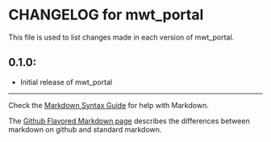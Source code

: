 # CHANGELOG for mwt_portal

This file is used to list changes made in each version of mwt_portal.

## 0.1.0:

* Initial release of mwt_portal

- - - 
Check the [Markdown Syntax Guide](http://daringfireball.net/projects/markdown/syntax) for help with Markdown.

The [Github Flavored Markdown page](http://github.github.com/github-flavored-markdown/) describes the differences between markdown on github and standard markdown.
